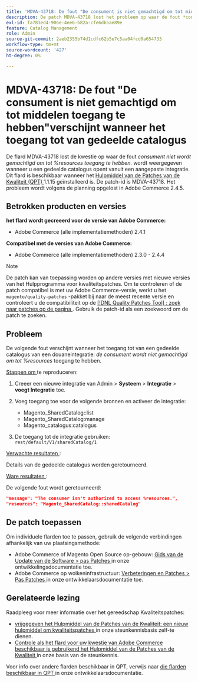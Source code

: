 ```yaml
---
title: 'MDVA-43718: De fout "De consument is niet gemachtigd om tot middelen toegang te hebben"verschijnt wanneer het toegang tot van gedeelde catalogus'
description: De patch MDVA-43718 lost het probleem op waar de fout *consumer geen toegang heeft tot %resources.* wordt weergegeven wanneer u een gedeelde catalogus opent vanuit een aangepaste integratie. Deze patch is beschikbaar wanneer [Quality Patches Tool (QPT)] (/help/announcements/adobe-commerce-announcements/magento-quality-patches-released-new-tool-to-self-serve-quality-patches.md) 1.1.15 is geïnstalleerd. De patch-id is MDVA-43718. Het probleem wordt volgens de planning opgelost in Adobe Commerce 2.4.5.
exl-id: fa783ed4-906e-4ee6-b82a-cfe6db5ae89e
feature: Catalog Management
role: Admin
source-git-commit: 2aeb2355b74d1cdfc62b5e7c5aa04fcd0a654733
workflow-type: tm+mt
source-wordcount: '427'
ht-degree: 0%

---
```


# MDVA-43718: De fout &quot;De consument is niet gemachtigd om tot middelen toegang te hebben&quot;verschijnt wanneer het toegang tot van gedeelde catalogus

De flard MDVA-43718 lost de kwestie op waar de fout *consument niet wordt gemachtigd om tot %resources toegang te hebben.* wordt weergegeven wanneer u een gedeelde catalogus opent vanuit een aangepaste integratie. Dit flard is beschikbaar wanneer het [ Hulpmiddel van de Patches van de Kwaliteit (QPT) ](/help/announcements/adobe-commerce-announcements/magento-quality-patches-released-new-tool-to-self-serve-quality-patches.md) 1.1.15 geïnstalleerd is. De patch-id is MDVA-43718. Het probleem wordt volgens de planning opgelost in Adobe Commerce 2.4.5.

## Betrokken producten en versies

**het flard wordt gecreeerd voor de versie van Adobe Commerce:**

* Adobe Commerce (alle implementatiemethoden) 2.4.1

**Compatibel met de versies van Adobe Commerce:**

* Adobe Commerce (alle implementatiemethoden) 2.3.0 - 2.4.4

>[!NOTE]
>
>De patch kan van toepassing worden op andere versies met nieuwe versies van het Hulpprogramma voor kwaliteitspatches. Om te controleren of de patch compatibel is met uw Adobe Commerce-versie, werkt u het `magento/quality-patches` -pakket bij naar de meest recente versie en controleert u de compatibiliteit op de [[!DNL Quality Patches Tool] : zoek naar patches op de pagina ](https://experienceleague.adobe.com/tools/commerce-quality-patches/index.html) . Gebruik de patch-id als een zoekwoord om de patch te zoeken.

## Probleem

De volgende fout verschijnt wanneer het toegang tot van een gedeelde catalogus van een douaneintegratie: *de consument wordt niet gemachtigd om tot %resources* toegang te hebben.

<u> Stappen om </u> te reproduceren:

1. Creeer een nieuwe integratie van Admin > **Systeem** > **Integratie** > **voegt Integratie** toe.
1. Voeg toegang toe voor de volgende bronnen en activeer de integratie:

   * Magento_SharedCatalog::list
   * Magento_SharedCatalog:manage
   * Magento_catalogus:catalogus

1. De toegang tot de integratie gebruiken: `rest/default/V1/sharedCatalog/1`

<u> Verwachte resultaten </u>:

Details van de gedeelde catalogus worden geretourneerd.

<u> Ware resultaten </u>:

De volgende fout wordt geretourneerd:

```JSON
"message": "The consumer isn't authorized to access %resources.",
"resources": "Magento_SharedCatalog::sharedCatalog"
```

## De patch toepassen

Om individuele flarden toe te passen, gebruik de volgende verbindingen afhankelijk van uw plaatsingsmethode:

* Adobe Commerce of Magento Open Source op-gebouw: [ Gids van de Update van de Software > pas Patches ](https://experienceleague.adobe.com/en/docs/commerce-operations/tools/quality-patches-tool/usage) in onze ontwikkelingsdocumentatie toe.
* Adobe Commerce op wolkeninfrastructuur: [ Verbeteringen en Patches > Pas Patches ](https://experienceleague.adobe.com/en/docs/commerce-cloud-service/user-guide/develop/upgrade/apply-patches) in onze ontwikkelaarsdocumentatie toe.

## Gerelateerde lezing

Raadpleeg voor meer informatie over het gereedschap Kwaliteitspatches:

* [ vrijgegeven het Hulpmiddel van de Patches van de Kwaliteit: een nieuw hulpmiddel om kwaliteitspatches ](/help/announcements/adobe-commerce-announcements/magento-quality-patches-released-new-tool-to-self-serve-quality-patches.md) in onze steunkennisbasis zelf-te dienen.
* [ Controle als het flard voor uw kwestie van Adobe Commerce beschikbaar is gebruikend het Hulpmiddel van de Patches van de Kwaliteit ](/help/support-tools/patches-available-in-qpt-tool/check-patch-for-magento-issue-with-magento-quality-patches.md) in onze basis van de steunkennis.

Voor info over andere flarden beschikbaar in QPT, verwijs naar [ die flarden beschikbaar in QPT ](https://experienceleague.adobe.com/tools/commerce-quality-patches/index.html) in onze ontwikkelaarsdocumentatie.

